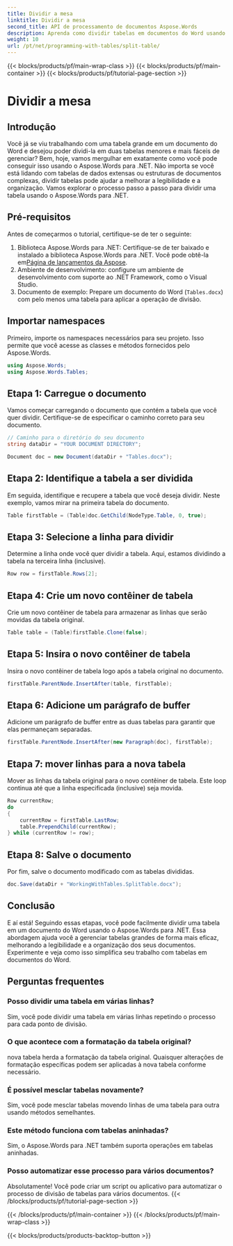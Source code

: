 ```yaml
---
title: Dividir a mesa
linktitle: Dividir a mesa
second_title: API de processamento de documentos Aspose.Words
description: Aprenda como dividir tabelas em documentos do Word usando Aspose.Words para .NET. Nosso guia passo a passo torna o gerenciamento de tabelas fácil e eficiente.
weight: 10
url: /pt/net/programming-with-tables/split-table/
---
```


{{< blocks/products/pf/main-wrap-class >}}
{{< blocks/products/pf/main-container >}}
{{< blocks/products/pf/tutorial-page-section >}}

# Dividir a mesa

## Introdução

Você já se viu trabalhando com uma tabela grande em um documento do Word e desejou poder dividi-la em duas tabelas menores e mais fáceis de gerenciar? Bem, hoje, vamos mergulhar em exatamente como você pode conseguir isso usando o Aspose.Words para .NET. Não importa se você está lidando com tabelas de dados extensas ou estruturas de documentos complexas, dividir tabelas pode ajudar a melhorar a legibilidade e a organização. Vamos explorar o processo passo a passo para dividir uma tabela usando o Aspose.Words para .NET.

## Pré-requisitos

Antes de começarmos o tutorial, certifique-se de ter o seguinte:

1.  Biblioteca Aspose.Words para .NET: Certifique-se de ter baixado e instalado a biblioteca Aspose.Words para .NET. Você pode obtê-la em[Página de lançamentos da Aspose](https://releases.aspose.com/words/net/).
2. Ambiente de desenvolvimento: configure um ambiente de desenvolvimento com suporte ao .NET Framework, como o Visual Studio.
3. Documento de exemplo: Prepare um documento do Word (`Tables.docx`) com pelo menos uma tabela para aplicar a operação de divisão.

## Importar namespaces

Primeiro, importe os namespaces necessários para seu projeto. Isso permite que você acesse as classes e métodos fornecidos pelo Aspose.Words.

```csharp
using Aspose.Words;
using Aspose.Words.Tables;
```

## Etapa 1: Carregue o documento

Vamos começar carregando o documento que contém a tabela que você quer dividir. Certifique-se de especificar o caminho correto para seu documento.

```csharp
// Caminho para o diretório do seu documento
string dataDir = "YOUR DOCUMENT DIRECTORY";

Document doc = new Document(dataDir + "Tables.docx");
```

## Etapa 2: Identifique a tabela a ser dividida

Em seguida, identifique e recupere a tabela que você deseja dividir. Neste exemplo, vamos mirar na primeira tabela do documento.

```csharp
Table firstTable = (Table)doc.GetChild(NodeType.Table, 0, true);
```

## Etapa 3: Selecione a linha para dividir

Determine a linha onde você quer dividir a tabela. Aqui, estamos dividindo a tabela na terceira linha (inclusive).

```csharp
Row row = firstTable.Rows[2];
```

## Etapa 4: Crie um novo contêiner de tabela

Crie um novo contêiner de tabela para armazenar as linhas que serão movidas da tabela original.

```csharp
Table table = (Table)firstTable.Clone(false);
```

## Etapa 5: Insira o novo contêiner de tabela

Insira o novo contêiner de tabela logo após a tabela original no documento.

```csharp
firstTable.ParentNode.InsertAfter(table, firstTable);
```

## Etapa 6: Adicione um parágrafo de buffer

Adicione um parágrafo de buffer entre as duas tabelas para garantir que elas permaneçam separadas.

```csharp
firstTable.ParentNode.InsertAfter(new Paragraph(doc), firstTable);
```

## Etapa 7: mover linhas para a nova tabela

Mover as linhas da tabela original para o novo contêiner de tabela. Este loop continua até que a linha especificada (inclusive) seja movida.

```csharp
Row currentRow;
do
{
    currentRow = firstTable.LastRow;
    table.PrependChild(currentRow);
} while (currentRow != row);
```

## Etapa 8: Salve o documento

Por fim, salve o documento modificado com as tabelas divididas.

```csharp
doc.Save(dataDir + "WorkingWithTables.SplitTable.docx");
```

## Conclusão

E aí está! Seguindo essas etapas, você pode facilmente dividir uma tabela em um documento do Word usando o Aspose.Words para .NET. Essa abordagem ajuda você a gerenciar tabelas grandes de forma mais eficaz, melhorando a legibilidade e a organização dos seus documentos. Experimente e veja como isso simplifica seu trabalho com tabelas em documentos do Word.

## Perguntas frequentes

### Posso dividir uma tabela em várias linhas?
Sim, você pode dividir uma tabela em várias linhas repetindo o processo para cada ponto de divisão.

### O que acontece com a formatação da tabela original?
nova tabela herda a formatação da tabela original. Quaisquer alterações de formatação específicas podem ser aplicadas à nova tabela conforme necessário.

### É possível mesclar tabelas novamente?
Sim, você pode mesclar tabelas movendo linhas de uma tabela para outra usando métodos semelhantes.

### Este método funciona com tabelas aninhadas?
Sim, o Aspose.Words para .NET também suporta operações em tabelas aninhadas.

### Posso automatizar esse processo para vários documentos?
Absolutamente! Você pode criar um script ou aplicativo para automatizar o processo de divisão de tabelas para vários documentos.
{{< /blocks/products/pf/tutorial-page-section >}}

{{< /blocks/products/pf/main-container >}}
{{< /blocks/products/pf/main-wrap-class >}}

{{< blocks/products/products-backtop-button >}}

